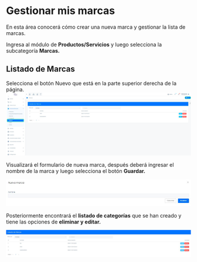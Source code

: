 # Gestionar mis marcas
En esta área conocerá cómo crear una nueva marca y gestionar la lista de marcas.

Ingresa al módulo de **Productos/Servicios** y luego selecciona la subcategoría **Marcas.**

## Listado de Marcas

Selecciona el botón Nuevo que está en la parte superior derecha de la página.
![Alt text](img/Gestionar%20mis%20marcas_01.png)

Visualizará el formulario de nueva marca, después deberá ingresar el nombre de la  marca y luego selecciona el botón **Guardar.**

![Alt text](img/Gestionar%20mis%20marcas_02.png)

Posteriormente encontrará el **listado de categorías** que se han creado y tiene las opciones de **eliminar y editar.**

![Alt text](img/Gestionar%20mis%20marcas_03.png)